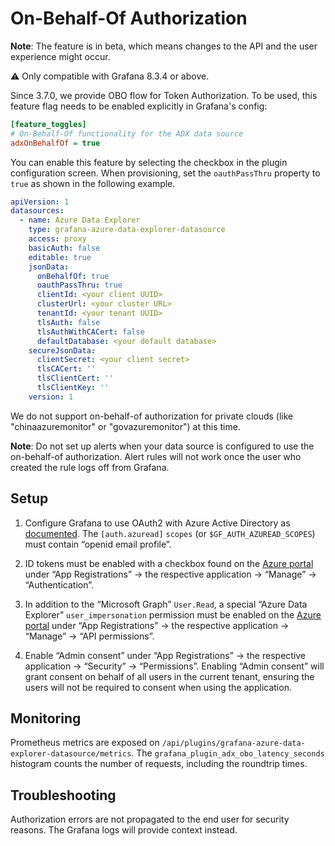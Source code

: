 # On-Behalf-Of Authorization

**Note**: The feature is in beta, which means changes to the API and the user experience might occur.

⚠️ Only compatible with Grafana 8.3.4 or above.

Since 3.7.0, we provide OBO flow for Token Authorization. To be used, this feature flag needs to be enabled explicitly in Grafana's config:

```ini
[feature_toggles]
# On-Behalf-Of functionality for the ADX data source
adxOnBehalfOf = true
```

You can enable this feature by selecting the checkbox in the plugin configuration screen.
When provisioning, set the `oauthPassThru` property to `true` as shown in the following example.

```yaml
apiVersion: 1
datasources:
  - name: Azure Data Explorer
    type: grafana-azure-data-explorer-datasource
    access: proxy
    basicAuth: false
    editable: true
    jsonData:
      onBehalfOf: true
      oauthPassThru: true
      clientId: <your client UUID>
      clusterUrl: <your cluster URL>
      tenantId: <your tenant UUID>
      tlsAuth: false
      tlsAuthWithCACert: false
      defaultDatabase: <your default database>
    secureJsonData:
      clientSecret: <your client secret>
      tlsCACert: ''
      tlsClientCert: ''
      tlsClientKey: ''
    version: 1
```

We do not support on-behalf-of authorization for private clouds (like "chinaazuremonitor" or "govazuremonitor") at this time.

**Note**: Do not set up alerts when your data source is configured to use the on-behalf-of authorization. Alert rules will not work once the user who created the rule logs off from Grafana.

## Setup

1. Configure Grafana to use OAuth2 with Azure Active Directory as [documented](https://grafana.com/docs/grafana/latest/auth/azuread/). The `[auth.azuread]` `scopes` (or `$GF_AUTH_AZUREAD_SCOPES`) must contain “openid email profile”.

2. ID tokens must be enabled with a checkbox found on the [Azure portal](https://portal.azure.com/) under “App Registrations” → the respective application → “Manage” → “Authentication”.

3. In addition to the “Microsoft Graph” `User.Read`, a special “Azure Data Explorer” `user_impersonation` permission must be enabled on the [Azure portal](https://portal.azure.com/) under “App Registrations” → the respective application → “Manage” → “API permissions”.

4. Enable “Admin consent” under “App Registrations” → the respective application → “Security” → “Permissions”.
   Enabling “Admin consent” will grant consent on behalf of all users in the current tenant, ensuring the users will not be required to consent when using the application.

## Monitoring

Prometheus metrics are exposed on `/api/plugins/grafana-azure-data-explorer-datasource/metrics`. The `grafana_plugin_adx_obo_latency_seconds` histogram counts the number of requests, including the roundtrip times.

## Troubleshooting

Authorization errors are not propagated to the end user for security reasons. The Grafana logs will provide context instead.
